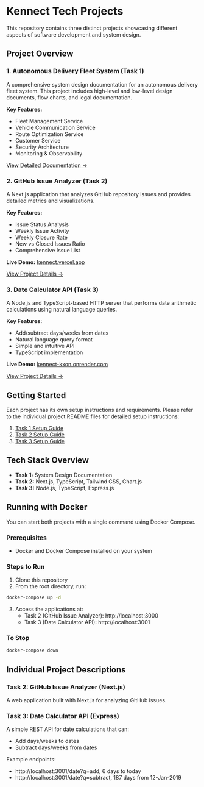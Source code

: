 # Kennect Tech Projects

This repository contains three distinct projects showcasing different aspects of software development and system design.

## Project Overview

### 1. Autonomous Delivery Fleet System (Task 1)

A comprehensive system design documentation for an autonomous delivery fleet system. This project includes high-level and low-level design documents, flow charts, and legal documentation.

**Key Features:**

- Fleet Management Service
- Vehicle Communication Service
- Route Optimization Service
- Customer Service
- Security Architecture
- Monitoring & Observability

[View Detailed Documentation →](task-1/README.md)

### 2. GitHub Issue Analyzer (Task 2)

A Next.js application that analyzes GitHub repository issues and provides detailed metrics and visualizations.

**Key Features:**

- Issue Status Analysis
- Weekly Issue Activity
- Weekly Closure Rate
- New vs Closed Issues Ratio
- Comprehensive Issue List

**Live Demo:** [kennect.vercel.app](https://kennect.vercel.app)

[View Project Details →](task-2/README.md)

### 3. Date Calculator API (Task 3)

A Node.js and TypeScript-based HTTP server that performs date arithmetic calculations using natural language queries.

**Key Features:**

- Add/subtract days/weeks from dates
- Natural language query format
- Simple and intuitive API
- TypeScript implementation

**Live Demo:** [kennect-kxon.onrender.com](https://kennect-kxon.onrender.com)

[View Project Details →](task-3/README.md)

## Getting Started

Each project has its own setup instructions and requirements. Please refer to the individual project README files for detailed setup instructions:

1. [Task 1 Setup Guide](task-1/README.md)
2. [Task 2 Setup Guide](task-2/README.md)
3. [Task 3 Setup Guide](task-3/README.md)

## Tech Stack Overview

- **Task 1:** System Design Documentation
- **Task 2:** Next.js, TypeScript, Tailwind CSS, Chart.js
- **Task 3:** Node.js, TypeScript, Express.js

## Running with Docker

You can start both projects with a single command using Docker Compose.

### Prerequisites

- Docker and Docker Compose installed on your system

### Steps to Run

1. Clone this repository
2. From the root directory, run:

```bash
docker-compose up -d
```

3. Access the applications at:
   - Task 2 (GitHub Issue Analyzer): http://localhost:3000
   - Task 3 (Date Calculator API): http://localhost:3001

### To Stop

```bash
docker-compose down
```

## Individual Project Descriptions

### Task 2: GitHub Issue Analyzer (Next.js)

A web application built with Next.js for analyzing GitHub issues.

### Task 3: Date Calculator API (Express)

A simple REST API for date calculations that can:

- Add days/weeks to dates
- Subtract days/weeks from dates

Example endpoints:

- http://localhost:3001/date?q=add, 6 days to today
- http://localhost:3001/date?q=subtract, 187 days from 12-Jan-2019
